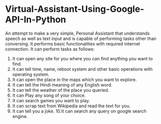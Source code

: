 # Virtual-Assistant-Using-Google-API-In-Python
An attempt to make a very simple, Personal Assistant that understands speech as well as text input and is capable of performing tasks other than conversing. It performs basic functionalities with required internet connection. It can perform tasks as follows: 

1. It can open any site for you where you can find anything you want to find.
2. It can tell time, name, reboot system and other basic operations with operating system.
3. It can open the place in the maps which you want to explore.
4. It can tell the Hindi meaning of any English word.
5. It can tell the weather of the place you queried.
6. It can Play any song of your choice.
7. It can search games you want to play.
8. It can scrap text from Wikipedia and read the text for you.
9. It can tell you a joke.
10.It can search any query on google search engine.
